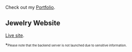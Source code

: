 Check out my [Portfolio](https://winjitn.github.io/portfolio).

## Jewelry Website

[Live site](https://jewelryproto.herokuapp.com/).

*<sub><sup>Please note that the backend server is not launched due to sensitive information.</sup></sub>

